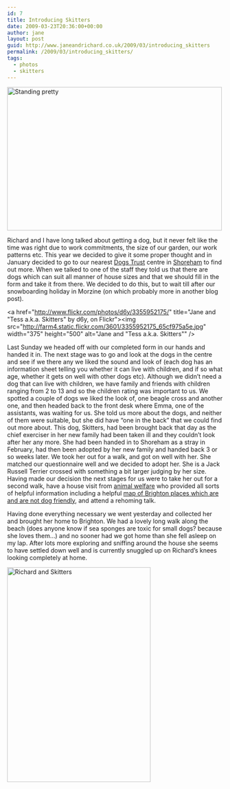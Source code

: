 ```yaml
---
id: 7
title: Introducing Skitters
date: 2009-03-23T20:36:00+00:00
author: jane
layout: post
guid: http://www.janeandrichard.co.uk/2009/03/introducing_skitters
permalink: /2009/03/introducing_skitters/
tags:
  - photos
  - skitters
---
```

[<img src="http://farm4.static.flickr.com/3438/3375681609_c4c0c8a0df.jpg" width="500" height="334" alt="Standing pretty" />](http://www.flickr.com/photos/janed/3375681609/ "Standing pretty by Jane Dallaway, on Flickr")

Richard and I have long talked about getting a dog, but it never felt like the time was right due to work commitments, the size of our garden, our work patterns etc. This year we decided to give it some proper thought and in January decided to go to our nearest [Dogs Trust](http://www.dogstrust.org.uk/) centre in [Shoreham](http://www.dogstrust.org.uk/rehoming/our_centres/shoreham/) to find out more. When we talked to one of the staff they told us that there are dogs which can suit all manner of house sizes and that we should fill in the form and take it from there. We decided to do this, but to wait till after our snowboarding holiday in Morzine (on which probably more in another blog post).

<a href="http://www.flickr.com/photos/d6y/3355952175/" title="Jane and "Tess a.k.a. Skitters" by d6y, on Flickr"><img src="http://farm4.static.flickr.com/3601/3355952175_65cf975a5e.jpg" width="375" height="500" alt="Jane and "Tess a.k.a. Skitters"" /></a>

Last Sunday we headed off with our completed form in our hands and handed it in. The next stage was to go and look at the dogs in the centre and see if we there any we liked the sound and look of (each dog has an information sheet telling you whether it can live with children, and if so what age, whether it gets on well with other dogs etc). Although we didn&#8217;t need a dog that can live with children, we have family and friends with children ranging from 2 to 13 and so the children rating was important to us. We spotted a couple of dogs we liked the look of, one beagle cross and another one, and then headed back to the front desk where Emma, one of the assistants, was waiting for us. She told us more about the dogs, and neither of them were suitable, but she did have &#8220;one in the back&#8221; that we could find out more about. This dog, Skitters, had been brought back that day as the chief exerciser in her new family had been taken ill and they couldn&#8217;t look after her any more. She had been handed in to Shoreham as a stray in February, had then been adopted by her new family and handed back 3 or so weeks later. We took her out for a walk, and got on well with her. She matched our questionnaire well and we decided to adopt her. She is a Jack Russell Terrier crossed with something a bit larger judging by her size. Having made our decision the next stages for us were to take her out for a second walk, have a house visit from [animal welfare](http://www.brighton-hove.gov.uk/index.cfm?request=c1112321) who provided all sorts of helpful information including a helpful [map of Brighton places which are and are not dog friendly](http://maps.google.com/maps/ms?ie=UTF8&hl=en&msa=0&msid=108468157689035866267.00044dd1c76b9dd5c73c1&ll=50.821255,-0.148637&spn=0.006669,0.013733&t=h&z=16), and attend a rehoming talk.

Having done everything necessary we went yesterday and collected her and brought her home to Brighton. We had a lovely long walk along the beach (does anyone know if sea sponges are toxic for small dogs? because she loves them&#8230;) and no sooner had we got home than she fell asleep on my lap. After lots more exploring and sniffing around the house she seems to have settled down well and is currently snuggled up on Richard&#8217;s knees looking completely at home.

[<img src="http://farm4.static.flickr.com/3437/3375689051_5c467e24e5.jpg" width="334" height="500" alt="Richard and Skitters" />](http://www.flickr.com/photos/janed/3375689051/ "Richard and Skitters by Jane Dallaway, on Flickr")